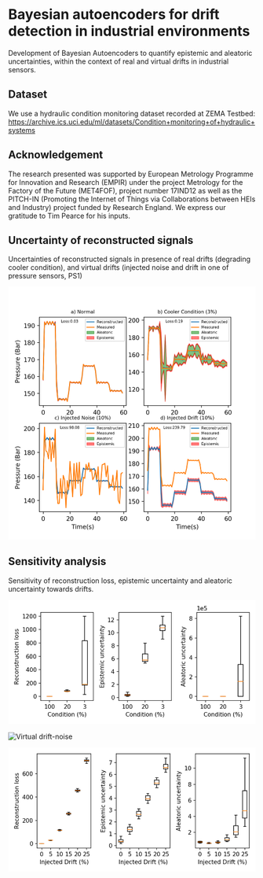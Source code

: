 # Bayesian autoencoders for drift detection in industrial environments

Development of Bayesian Autoencoders to  quantify  epistemic  and  aleatoric  uncertainties, within the context of real and virtual drifts in industrial sensors.

## Dataset

We use a hydraulic condition monitoring dataset recorded at ZEMA Testbed: https://archive.ics.uci.edu/ml/datasets/Condition+monitoring+of+hydraulic+systems

## Acknowledgement

The research presented was supported by European Metrology Programme for Innovation and Research (EMPIR) under the project Metrology for the Factory of the Future (MET4FOF), project number 17IND12 as well as the PITCH-IN (Promoting the Internet of Things via Collaborations between HEIs and Industry) project funded by Research England.  We express our gratitude to Tim Pearce for his inputs. 

## Uncertainty of reconstructed signals

Uncertainties of reconstructed signals in presence of real drifts (degrading cooler condition), and virtual drifts (injected noise and drift in one of pressure sensors, PS1)

![Uncertainties of Reconstructed signals](https://github.com/bangxiangyong/bae-drift-detection-zema-hydraulic/blob/master/figures_bae_zema/RECON-SIG.png)

## Sensitivity analysis

Sensitivity of reconstruction loss, epistemic uncertainty and aleatoric uncertainty towards drifts.

![Real drift](https://github.com/bangxiangyong/bae-drift-detection-zema-hydraulic/blob/master/figures_bae_zema/REAL-DRIFT.png)

![Virtual drift-noise](hhttps://github.com/bangxiangyong/bae-drift-detection-zema-hydraulic/blob/master/figures_bae_zema/INJECTED-NOISE.png)

![virtual drift-sensordrifts](https://github.com/bangxiangyong/bae-drift-detection-zema-hydraulic/blob/master/figures_bae_zema/INJECTED-DRIFT.png)


